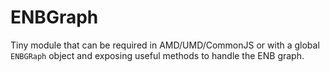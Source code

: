 # ENBGraph

Tiny module that can be required in AMD/UMD/CommonJS or with a global `ENBGRaph` object and exposing useful methods to handle the ENB graph.

